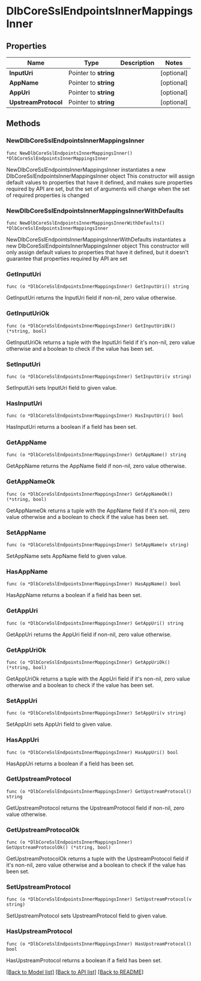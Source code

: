 # DlbCoreSslEndpointsInnerMappingsInner

## Properties

Name | Type | Description | Notes
------------ | ------------- | ------------- | -------------
**InputUri** | Pointer to **string** |  | [optional] 
**AppName** | Pointer to **string** |  | [optional] 
**AppUri** | Pointer to **string** |  | [optional] 
**UpstreamProtocol** | Pointer to **string** |  | [optional] 

## Methods

### NewDlbCoreSslEndpointsInnerMappingsInner

`func NewDlbCoreSslEndpointsInnerMappingsInner() *DlbCoreSslEndpointsInnerMappingsInner`

NewDlbCoreSslEndpointsInnerMappingsInner instantiates a new DlbCoreSslEndpointsInnerMappingsInner object
This constructor will assign default values to properties that have it defined,
and makes sure properties required by API are set, but the set of arguments
will change when the set of required properties is changed

### NewDlbCoreSslEndpointsInnerMappingsInnerWithDefaults

`func NewDlbCoreSslEndpointsInnerMappingsInnerWithDefaults() *DlbCoreSslEndpointsInnerMappingsInner`

NewDlbCoreSslEndpointsInnerMappingsInnerWithDefaults instantiates a new DlbCoreSslEndpointsInnerMappingsInner object
This constructor will only assign default values to properties that have it defined,
but it doesn't guarantee that properties required by API are set

### GetInputUri

`func (o *DlbCoreSslEndpointsInnerMappingsInner) GetInputUri() string`

GetInputUri returns the InputUri field if non-nil, zero value otherwise.

### GetInputUriOk

`func (o *DlbCoreSslEndpointsInnerMappingsInner) GetInputUriOk() (*string, bool)`

GetInputUriOk returns a tuple with the InputUri field if it's non-nil, zero value otherwise
and a boolean to check if the value has been set.

### SetInputUri

`func (o *DlbCoreSslEndpointsInnerMappingsInner) SetInputUri(v string)`

SetInputUri sets InputUri field to given value.

### HasInputUri

`func (o *DlbCoreSslEndpointsInnerMappingsInner) HasInputUri() bool`

HasInputUri returns a boolean if a field has been set.

### GetAppName

`func (o *DlbCoreSslEndpointsInnerMappingsInner) GetAppName() string`

GetAppName returns the AppName field if non-nil, zero value otherwise.

### GetAppNameOk

`func (o *DlbCoreSslEndpointsInnerMappingsInner) GetAppNameOk() (*string, bool)`

GetAppNameOk returns a tuple with the AppName field if it's non-nil, zero value otherwise
and a boolean to check if the value has been set.

### SetAppName

`func (o *DlbCoreSslEndpointsInnerMappingsInner) SetAppName(v string)`

SetAppName sets AppName field to given value.

### HasAppName

`func (o *DlbCoreSslEndpointsInnerMappingsInner) HasAppName() bool`

HasAppName returns a boolean if a field has been set.

### GetAppUri

`func (o *DlbCoreSslEndpointsInnerMappingsInner) GetAppUri() string`

GetAppUri returns the AppUri field if non-nil, zero value otherwise.

### GetAppUriOk

`func (o *DlbCoreSslEndpointsInnerMappingsInner) GetAppUriOk() (*string, bool)`

GetAppUriOk returns a tuple with the AppUri field if it's non-nil, zero value otherwise
and a boolean to check if the value has been set.

### SetAppUri

`func (o *DlbCoreSslEndpointsInnerMappingsInner) SetAppUri(v string)`

SetAppUri sets AppUri field to given value.

### HasAppUri

`func (o *DlbCoreSslEndpointsInnerMappingsInner) HasAppUri() bool`

HasAppUri returns a boolean if a field has been set.

### GetUpstreamProtocol

`func (o *DlbCoreSslEndpointsInnerMappingsInner) GetUpstreamProtocol() string`

GetUpstreamProtocol returns the UpstreamProtocol field if non-nil, zero value otherwise.

### GetUpstreamProtocolOk

`func (o *DlbCoreSslEndpointsInnerMappingsInner) GetUpstreamProtocolOk() (*string, bool)`

GetUpstreamProtocolOk returns a tuple with the UpstreamProtocol field if it's non-nil, zero value otherwise
and a boolean to check if the value has been set.

### SetUpstreamProtocol

`func (o *DlbCoreSslEndpointsInnerMappingsInner) SetUpstreamProtocol(v string)`

SetUpstreamProtocol sets UpstreamProtocol field to given value.

### HasUpstreamProtocol

`func (o *DlbCoreSslEndpointsInnerMappingsInner) HasUpstreamProtocol() bool`

HasUpstreamProtocol returns a boolean if a field has been set.


[[Back to Model list]](../README.md#documentation-for-models) [[Back to API list]](../README.md#documentation-for-api-endpoints) [[Back to README]](../README.md)



